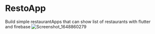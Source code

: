 # RestoApp
Build simple restaurantApps that can show list of restaurants with flutter and firebase
![Screenshot_1648860279](https://user-images.githubusercontent.com/55588249/161359282-f842d45e-70c3-4c45-9455-e6d15e1df762.png)
